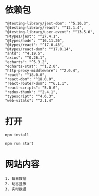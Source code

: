 # 依赖包
    "@testing-library/jest-dom": "^5.16.3",
    "@testing-library/react": "^12.1.4",
    "@testing-library/user-event": "^13.5.0",
    "@types/jest": "^27.4.1",
    "@types/node": "^16.11.26",
    "@types/react": "^17.0.43",
    "@types/react-dom": "^17.0.14",
    "antd": "^4.19.5",
    "axios": "^0.26.1",
    "echarts": "^5.3.2",
    "echarts-stat": "^1.2.0",
    "http-proxy-middleware": "^2.0.4",
    "react": "^18.0.0",
    "react-dom": "^18.0.0",
    "react-router-dom": "^6.1.1",
    "react-scripts": "5.0.0",
    "redux-thunk": "^2.4.1",
    "typescript": "^4.6.3",
    "web-vitals": "^2.1.4"

# 打开
    
    npm install

    npm run start

# 网站内容
    1. 每日数据
    2. 动态显示
    3. 实时数据

